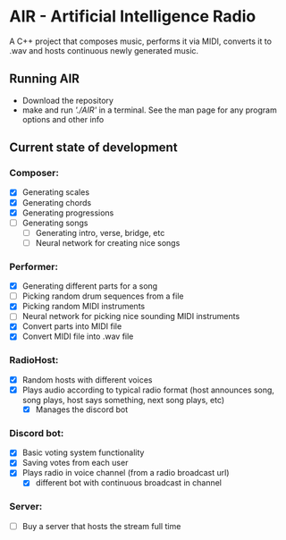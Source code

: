 # AIR - Artificial Intelligence Radio
A C++ project that composes music, performs it via MIDI, converts it to .wav and hosts continuous newly generated music.

## Running AIR
* Download the repository
* make and run *'./AIR'* in a terminal.
See the man page for any program options and other info

## Current state of development
### Composer:
- [x] Generating scales
- [x] Generating chords
- [x] Generating progressions
- [ ] Generating songs
  - [ ] Generating intro, verse, bridge, etc
  - [ ] Neural network for creating nice songs
### Performer:
- [x] Generating different parts for a song
- [ ] Picking random drum sequences from a file
- [x] Picking random MIDI instruments
- [ ] Neural network for picking nice sounding MIDI instruments
- [x] Convert parts into MIDI file
- [x] Convert MIDI file into .wav file
### RadioHost:
- [x] Random hosts with different voices
- [x] Plays audio according to typical radio format (host announces song, song plays, host says something, next song plays, etc)
  - [x] Manages the discord bot
### Discord bot:
- [x] Basic voting system functionality
- [x] Saving votes from each user
- [x] Plays radio in voice channel (from a radio broadcast url)
  - [x] different bot with continuous broadcast in channel
### Server:
 - [ ] Buy a server that hosts the stream full time
